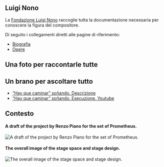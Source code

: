 ## Luigi Nono

La [Fondazione Luigi Nono](http://www.luiginono.it) raccoglie tutta la documentazione necessaria per conoscere la figura del compositore.

Di seguito i collegamenti diretti alle pagine di riferimento:

- [Biografia](http://www.luiginono.it/luigi-nono/biografia/)
- [Opere](http://www.luiginono.it/opere/?order=year&sort=DESC)

## Una foto per raccontarle tutte

## Un brano per ascoltare tutto

- [“Hay que caminar” soñando. Descrizione](http://www.luiginono.it/opere/hay-que-caminar-sonando/#tab-id-2)
- [“Hay que caminar” soñando. Esecuzione. Youtube](https://www.youtube.com/watch?v=D5hXMWAeOMs)

## Contesto

#### A draft of the project by Renzo Piano for the set of Prometheus.

![A draft of the project by Renzo Piano for the set of Prometheus.](http://www.musicainformatica.it/wp-content/uploads/2013/12/renzo-piano-struttura-prometeo.jpg)

#### The overall image of the stage space and stage design.
![The overall image of the stage space and stage design.](http://www.musicainformatica.it/wp-content/uploads/2013/12/luigi-nono_prometeo_700.jpg)
